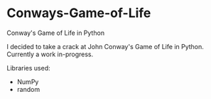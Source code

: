# Conways-Game-of-Life
Conway's Game of Life in Python

I decided to take a crack at John Conway's Game of Life in Python. Currently a work in-progress.

Libraries used:
 - NumPy
 - random

